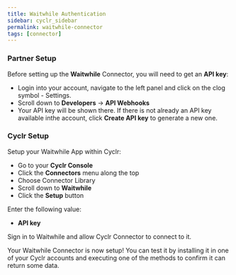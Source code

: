 ```yaml
---
title: Waitwhile Authentication
sidebar: cyclr_sidebar
permalink: waitwhile-connector
tags: [connector]
---
```


### Partner Setup

Before setting up the **Waitwhile** Connector, you will need to get an **API key**:
- Login into your account, navigate to the left panel and click on the clog symbol - Settings.
- Scroll down to **Developers** -> **API Webhooks**
- Your API key will be shown there. If there is not already an API key available inthe account, click **Create API key** to generate a new one.


### Cyclr Setup

Setup your Waitwhile App within Cyclr:

*   Go to your **Cyclr Console**
*   Click the **Connectors** menu along the top
*   Choose Connector Library
*   Scroll down to **Waitwhile**
*   Click the **Setup** button

Enter the following value:

* **API key**

Sign in to Waitwhile and allow Cyclr Connector to connect to it.

Your Waitwhile Connector is now setup! You can test it by installing it in one of your Cyclr accounts and executing one of the methods to confirm it can return some data.
